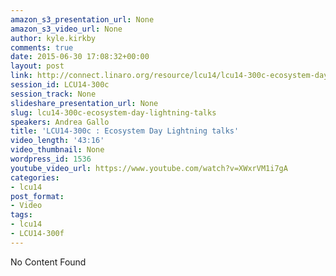 ```yaml
---
amazon_s3_presentation_url: None
amazon_s3_video_url: None
author: kyle.kirkby
comments: true
date: 2015-06-30 17:08:32+00:00
layout: post
link: http://connect.linaro.org/resource/lcu14/lcu14-300c-ecosystem-day-lightning-talks/
session_id: LCU14-300c
session_track: None
slideshare_presentation_url: None
slug: lcu14-300c-ecosystem-day-lightning-talks
speakers: Andrea Gallo
title: 'LCU14-300c : Ecosystem Day Lightning talks'
video_length: '43:16'
video_thumbnail: None
wordpress_id: 1536
youtube_video_url: https://www.youtube.com/watch?v=XWxrVM1i7gA
categories:
- lcu14
post_format:
- Video
tags:
- lcu14
- LCU14-300f
---
```


No Content Found
